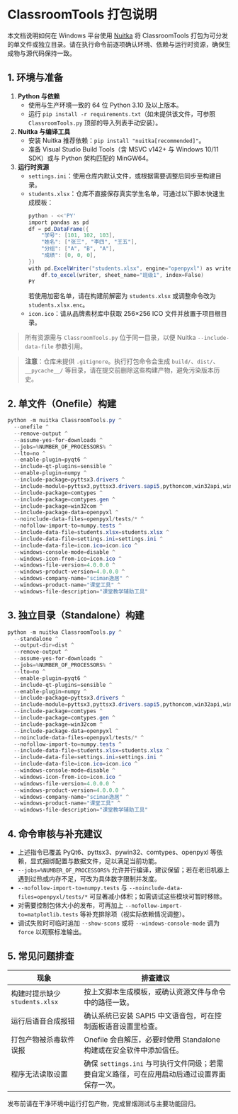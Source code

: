 # ClassroomTools 打包说明

本文档说明如何在 Windows 平台使用 [Nuitka](https://nuitka.net/) 将 ClassroomTools 打包为可分发的单文件或独立目录。请在执行命令前逐项确认环境、依赖与运行时资源，确保生成物与源代码保持一致。

## 1. 环境与准备

1. **Python 与依赖**
   - 使用与生产环境一致的 64 位 Python 3.10 及以上版本。
   - 运行 `pip install -r requirements.txt`（如未提供该文件，可参照 `ClassroomTools.py` 顶部的导入列表手动安装）。
2. **Nuitka 与编译工具**
   - 安装 Nuitka 推荐依赖：`pip install "nuitka[recommended]"`。
   - 准备 Visual Studio Build Tools（含 MSVC v142+ 与 Windows 10/11 SDK）或与 Python 架构匹配的 MinGW64。
3. **运行时资源**
   - `settings.ini`：使用仓库内默认文件，或根据需要调整后同步至构建目录。
   - `students.xlsx`：仓库不直接保存真实学生名单，可通过以下脚本快速生成模板：
     ```powershell
     python - <<'PY'
     import pandas as pd
     df = pd.DataFrame({
         "学号": [101, 102, 103],
         "姓名": ["张三", "李四", "王五"],
         "分组": ["A", "B", "A"],
         "成绩": [0, 0, 0],
     })
     with pd.ExcelWriter("students.xlsx", engine="openpyxl") as writer:
         df.to_excel(writer, sheet_name="班级1", index=False)
     PY
     ```
     若使用加密名单，请在构建前解密为 `students.xlsx` 或调整命令改为 `students.xlsx.enc`。
   - `icon.ico`：请从品牌素材库中获取 256×256 ICO 文件并放置于项目根目录。

> 所有资源需与 `ClassroomTools.py` 位于同一目录，以便 Nuitka `--include-data-file` 参数引用。

> **注意**：仓库未提供 `.gitignore`。执行打包命令会生成 `build/`、`dist/`、`__pycache__/` 等目录，请在提交前删除这些构建产物，避免污染版本历史。

## 2. 单文件（Onefile）构建

```powershell
python -m nuitka ClassroomTools.py ^
  --onefile ^
  --remove-output ^
  --assume-yes-for-downloads ^
  --jobs=%NUMBER_OF_PROCESSORS% ^
  --lto=no ^
  --enable-plugin=pyqt6 ^
  --include-qt-plugins=sensible ^
  --enable-plugin=numpy ^
  --include-package=pyttsx3.drivers ^
  --include-module=pyttsx3,pyttsx3.drivers.sapi5,pythoncom,win32api,win32con,win32gui,win32clipboard,win32com.client,win32com.server ^
  --include-package=comtypes ^
  --include-package=comtypes.gen ^
  --include-package=win32com ^
  --include-package-data=openpyxl ^
  --noinclude-data-files=openpyxl/tests/* ^
  --nofollow-import-to=numpy.tests ^
  --include-data-file=students.xlsx=students.xlsx ^
  --include-data-file=settings.ini=settings.ini ^
  --include-data-file=icon.ico=icon.ico ^
  --windows-console-mode=disable ^
  --windows-icon-from-ico=icon.ico ^
  --windows-file-version=4.0.0.0 ^
  --windows-product-version=4.0.0.0 ^
  --windows-company-name="sciman逸居" ^
  --windows-product-name="课堂工具" ^
  --windows-file-description="课堂教学辅助工具"
```

## 3. 独立目录（Standalone）构建

```powershell
python -m nuitka ClassroomTools.py ^
  --standalone ^
  --output-dir=dist ^
  --remove-output ^
  --assume-yes-for-downloads ^
  --jobs=%NUMBER_OF_PROCESSORS% ^
  --lto=no ^
  --enable-plugin=pyqt6 ^
  --include-qt-plugins=sensible ^
  --enable-plugin=numpy ^
  --include-package=pyttsx3.drivers ^
  --include-module=pyttsx3,pyttsx3.drivers.sapi5,pythoncom,win32api,win32con,win32gui,win32clipboard,win32com.client,win32com.server ^
  --include-package=comtypes ^
  --include-package=comtypes.gen ^
  --include-package=win32com ^
  --include-package-data=openpyxl ^
  --noinclude-data-files=openpyxl/tests/* ^
  --nofollow-import-to=numpy.tests ^
  --include-data-file=students.xlsx=students.xlsx ^
  --include-data-file=settings.ini=settings.ini ^
  --include-data-file=icon.ico=icon.ico ^
  --windows-console-mode=disable ^
  --windows-icon-from-ico=icon.ico ^
  --windows-file-version=4.0.0.0 ^
  --windows-product-version=4.0.0.0 ^
  --windows-company-name="sciman逸居" ^
  --windows-product-name="课堂工具" ^
  --windows-file-description="课堂教学辅助工具"
```

## 4. 命令审核与补充建议

- 上述指令已覆盖 PyQt6、pyttsx3、pywin32、comtypes、openpyxl 等依赖，显式捆绑配置与数据文件，足以满足当前功能。
- `--jobs=%NUMBER_OF_PROCESSORS%` 允许并行编译，建议保留；若在老旧机器上遇到过热或内存不足，可改为具体数字限制并发度。
- `--nofollow-import-to=numpy.tests` 与 `--noinclude-data-files=openpyxl/tests/*` 可显著减小体积；如需调试这些模块可暂时移除。
- 对需要控制包体大小的发布，可再加上 `--nofollow-import-to=matplotlib.tests` 等补充排除项（视实际依赖情况调整）。
- 调试失败时可临时追加 `--show-scons` 或将 `--windows-console-mode` 调为 `force` 以观察标准输出。

## 5. 常见问题排查

| 现象 | 排查建议 |
| --- | --- |
| 构建时提示缺少 `students.xlsx` | 按上文脚本生成模板，或确认资源文件与命令中的路径一致。 |
| 运行后语音合成报错 | 确认系统已安装 SAPI5 中文语音包，可在控制面板语音设置里检查。 |
| 打包产物被杀毒软件误报 | Onefile 会自解压，必要时使用 Standalone 构建或在安全软件中添加信任。 |
| 程序无法读取设置 | 确保 `settings.ini` 与可执行文件同级；若需要自定义路径，可在应用启动后通过设置界面保存一次。 |

发布前请在干净环境中运行打包产物，完成冒烟测试与主要功能回归。
